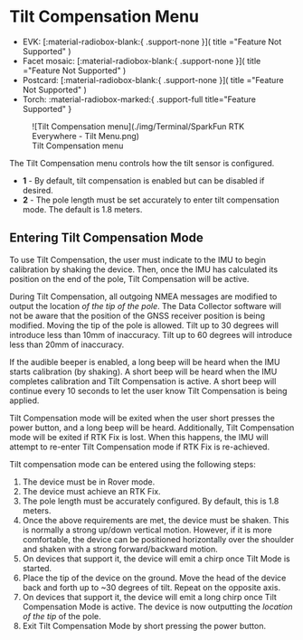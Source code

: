 # Tilt Compensation Menu

<!--
Compatibility Icons
====================================================================================

:material-radiobox-marked:{ .support-full title="Feature Supported" }
:material-radiobox-indeterminate-variant:{ .support-partial title="Feature Partially Supported" }
:material-radiobox-blank:{ .support-none title="Feature Not Supported" }
-->

<div class="grid cards fill" markdown>

- EVK: [:material-radiobox-blank:{ .support-none }]( title ="Feature Not Supported" )
- Facet mosaic: [:material-radiobox-blank:{ .support-none }]( title ="Feature Not Supported" )
- Postcard: [:material-radiobox-blank:{ .support-none }]( title ="Feature Not Supported" )
- Torch: :material-radiobox-marked:{ .support-full title="Feature Supported" }

</div>

<figure markdown>
![Tilt Compensation menu](./img/Terminal/SparkFun RTK Everywhere - Tilt Menu.png)
<figcaption markdown>
Tilt Compensation menu
</figcaption>
</figure>

The Tilt Compensation menu controls how the tilt sensor is configured.

- **1** - By default, tilt compensation is enabled but can be disabled if desired.
- **2** - The pole length must be set accurately to enter tilt compensation mode. The default is 1.8 meters.

## Entering Tilt Compensation Mode

To use Tilt Compensation, the user must indicate to the IMU to begin calibration by shaking the device. Then, once the IMU has calculated its position on the end of the pole, Tilt Compensation will be active.

During Tilt Compensation, all outgoing NMEA messages are modified to output the location *of the tip of the pole*. The Data Collector software will not be aware that the position of the GNSS receiver position is being modified. Moving the tip of the pole is allowed. Tilt up to 30 degrees will introduce less than 10mm of inaccuracy. Tilt up to 60 degrees will introduce less than 20mm of inaccuracy.

If the audible beeper is enabled, a long beep will be heard when the IMU starts calibration (by shaking). A short beep will be heard when the IMU completes calibration and Tilt Compensation is active. A short beep will continue every 10 seconds to let the user know Tilt Compensation is being applied.

Tilt Compensation mode will be exited when the user short presses the power button, and a long beep will be heard. Additionally, Tilt Compensation mode will be exited if RTK Fix is lost. When this happens, the IMU will attempt to re-enter Tilt Compensation mode if RTK Fix is re-achieved.

Tilt compensation mode can be entered using the following steps:

1. The device must be in Rover mode.
2. The device must achieve an RTK Fix.
3. The pole length must be accurately configured. By default, this is 1.8 meters.
4. Once the above requirements are met, the device must be shaken. This is normally a strong up/down vertical motion. However, if it is more comfortable, the device can be positioned horizontally over the shoulder and shaken with a strong forward/backward motion.
5. On devices that support it, the device will emit a chirp once Tilt Mode is started.
6. Place the tip of the device on the ground. Move the head of the device back and forth up to ~30 degrees of tilt. Repeat on the opposite axis.
7. On devices that support it, the device will emit a long chirp once Tilt Compensation Mode is active. The device is now outputting the *location of the tip* of the pole.
8. Exit Tilt Compensation Mode by short pressing the power button.
